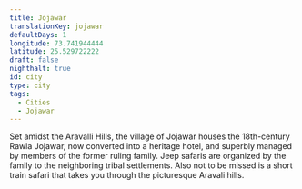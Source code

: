 ```yaml
---
title: Jojawar
translationKey: jojawar
defaultDays: 1
longitude: 73.741944444
latitude: 25.529722222
draft: false
nighthalt: true
id: city
type: city
tags:
  - Cities
  - Jojawar
---
```

Set amidst the Aravalli Hills, the village of Jojawar houses the 18th-century Rawla Jojawar, now converted into a heritage hotel, and superbly managed by members of the former ruling family. Jeep safaris are organized by the family to the neighboring tribal settlements. Also not to be missed is a short train safari that takes you through the picturesque Aravali hills.